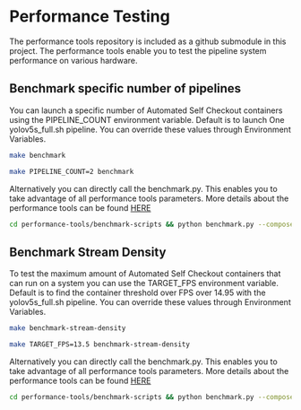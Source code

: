 # Performance Testing

The performance tools repository is included as a github submodule in this project. The performance tools enable you to test the pipeline system performance on various hardware. 

## Benchmark specific number of pipelines

You can launch a specific number of Automated Self Checkout containers using the PIPELINE_COUNT environment variable. Default is to launch One yolov5s_full.sh pipeline. You can override these values through Environment Variables.

```bash
make benchmark
```

```bash
make PIPELINE_COUNT=2 benchmark 
```

Alternatively you can directly call the benchmark.py. This enables you to take advantage of all performance tools parameters. More details about the performance tools can be found [HERE](https://github.com/intel-retail/documentation/blob/main/docs_src/performance-tools/benchmark.md)

```bash
cd performance-tools/benchmark-scripts && python benchmark.py --compose_file ../../src/docker-compose.yml --pipeline 2
```

## Benchmark Stream Density

To test the maximum amount of Automated Self Checkout containers that can run on a system you can use the TARGET_FPS environment variable. Default is to find the container threshold over FPS over 14.95 with the yolov5s_full.sh pipeline. You can override these values through Environment Variables.

```bash
make benchmark-stream-density
```

```bash
make TARGET_FPS=13.5 benchmark-stream-density
```

Alternatively you can directly call the benchmark.py. This enables you to take advantage of all performance tools parameters. More details about the performance tools can be found [HERE](https://github.com/intel-retail/documentation/blob/main/docs_src/performance-tools/benchmark.md)

```bash
cd performance-tools/benchmark-scripts && python benchmark.py --compose_file ../../src/docker-compose.yml --target_fps 14
```